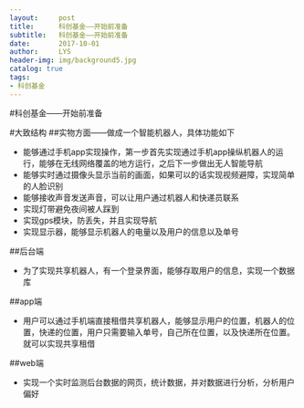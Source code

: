 ```yaml
---
layout:     post
title:      科创基金——开始前准备
subtitle:   科创基金——开始前准备
date:       2017-10-01
author:     LYS
header-img: img/background5.jpg
catalog: true
tags:
- 科创基金
---
```


#科创基金——开始前准备

#大致结构
##实物方面——做成一个智能机器人，具体功能如下
* 能够通过手机app实现操作，第一步首先实现通过手机app操纵机器人的运行，能够在无线网络覆盖的地方运行，之后下一步做出无人智能导航
* 能够实时通过摄像头显示当前的画面，如果可以的话实现视频避障，实现简单的人脸识别
* 能够接收声音发送声音，可以让用户通过机器人和快递员联系
* 实现灯带避免夜间被人踩到
* 实现gps模块，防丢失，并且实现导航
* 实现显示器，能够显示机器人的电量以及用户的信息以及单号

##后台端
* 为了实现共享机器人，有一个登录界面，能够存取用户的信息，实现一个数据库

##app端
* 用户可以通过手机端直接租借共享机器人，能够显示用户的位置，机器人的位置，快递的位置，用户只需要输入单号，自己所在位置，以及快递所在位置。就可以实现共享租借

##web端
* 实现一个实时监测后台数据的网页，统计数据，并对数据进行分析，分析用户偏好
